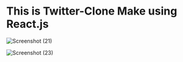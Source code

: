 # This is Twitter-Clone Make using React.js

![Screenshot (21)](https://user-images.githubusercontent.com/79249131/124750397-07b46d80-df43-11eb-9c0a-1d3e57fb78bf.png)


![Screenshot (23)](https://user-images.githubusercontent.com/79249131/124750444-1864e380-df43-11eb-8dd8-1a1efe7fd868.png)
